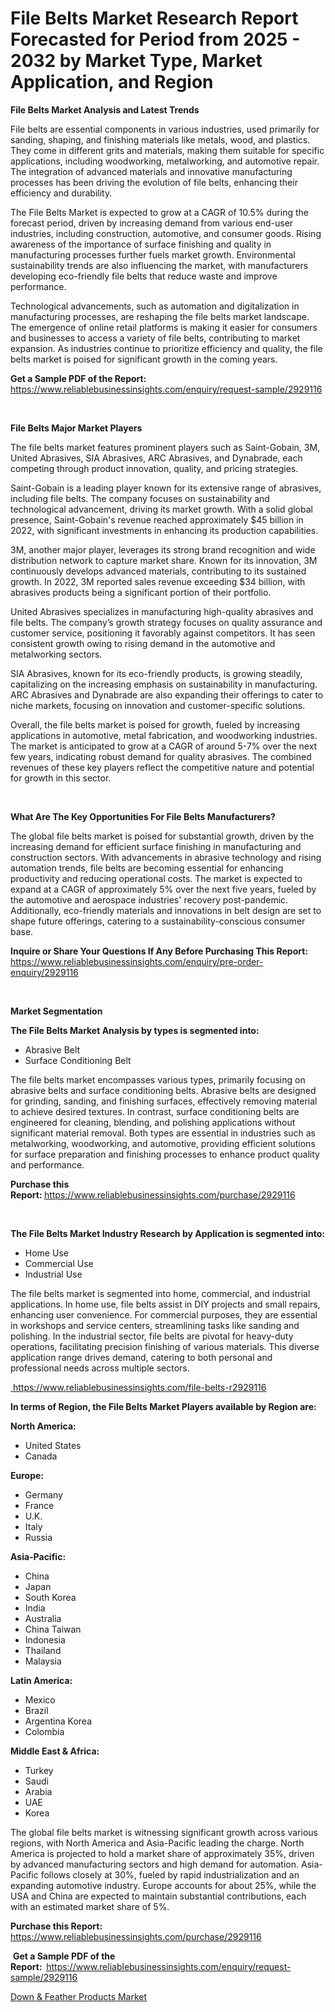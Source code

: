 <p><h1>File Belts Market Research Report Forecasted for Period from 2025 -  2032 by Market Type, Market Application, and Region</h1></p><p><strong>File Belts Market Analysis and Latest Trends</strong></p>
<p><p>File belts are essential components in various industries, used primarily for sanding, shaping, and finishing materials like metals, wood, and plastics. They come in different grits and materials, making them suitable for specific applications, including woodworking, metalworking, and automotive repair. The integration of advanced materials and innovative manufacturing processes has been driving the evolution of file belts, enhancing their efficiency and durability.</p><p>The File Belts Market is expected to grow at a CAGR of 10.5% during the forecast period, driven by increasing demand from various end-user industries, including construction, automotive, and consumer goods. Rising awareness of the importance of surface finishing and quality in manufacturing processes further fuels market growth. Environmental sustainability trends are also influencing the market, with manufacturers developing eco-friendly file belts that reduce waste and improve performance.</p><p>Technological advancements, such as automation and digitalization in manufacturing processes, are reshaping the file belts market landscape. The emergence of online retail platforms is making it easier for consumers and businesses to access a variety of file belts, contributing to market expansion. As industries continue to prioritize efficiency and quality, the file belts market is poised for significant growth in the coming years.</p></p>
<p><strong>Get a Sample PDF of the Report:&nbsp;</strong> <a href="https://www.reliablebusinessinsights.com/enquiry/request-sample/2929116?utm_campaign=3350&utm_medium=2&utm_source=Github&utm_content=ia&utm_term=12032025&utm_id=file-belts">https://www.reliablebusinessinsights.com/enquiry/request-sample/2929116</a></p>
<p>&nbsp;</p>
<p><strong>File Belts Major Market Players</strong></p>
<p><p>The file belts market features prominent players such as Saint-Gobain, 3M, United Abrasives, SIA Abrasives, ARC Abrasives, and Dynabrade, each competing through product innovation, quality, and pricing strategies. </p><p>Saint-Gobain is a leading player known for its extensive range of abrasives, including file belts. The company focuses on sustainability and technological advancement, driving its market growth. With a solid global presence, Saint-Gobain's revenue reached approximately $45 billion in 2022, with significant investments in enhancing its production capabilities.</p><p>3M, another major player, leverages its strong brand recognition and wide distribution network to capture market share. Known for its innovation, 3M continuously develops advanced materials, contributing to its sustained growth. In 2022, 3M reported sales revenue exceeding $34 billion, with abrasives products being a significant portion of their portfolio. </p><p>United Abrasives specializes in manufacturing high-quality abrasives and file belts. The company’s growth strategy focuses on quality assurance and customer service, positioning it favorably against competitors. It has seen consistent growth owing to rising demand in the automotive and metalworking sectors.</p><p>SIA Abrasives, known for its eco-friendly products, is growing steadily, capitalizing on the increasing emphasis on sustainability in manufacturing. ARC Abrasives and Dynabrade are also expanding their offerings to cater to niche markets, focusing on innovation and customer-specific solutions.</p><p>Overall, the file belts market is poised for growth, fueled by increasing applications in automotive, metal fabrication, and woodworking industries. The market is anticipated to grow at a CAGR of around 5-7% over the next few years, indicating robust demand for quality abrasives. The combined revenues of these key players reflect the competitive nature and potential for growth in this sector.</p></p>
<p>&nbsp;</p>
<p><strong>What Are The Key Opportunities For File Belts Manufacturers?</strong></p>
<p><p>The global file belts market is poised for substantial growth, driven by the increasing demand for efficient surface finishing in manufacturing and construction sectors. With advancements in abrasive technology and rising automation trends, file belts are becoming essential for enhancing productivity and reducing operational costs. The market is expected to expand at a CAGR of approximately 5% over the next five years, fueled by the automotive and aerospace industries' recovery post-pandemic. Additionally, eco-friendly materials and innovations in belt design are set to shape future offerings, catering to a sustainability-conscious consumer base.</p></p>
<p><strong>Inquire or Share Your Questions If Any Before Purchasing This Report:</strong> <a href="https://www.reliablebusinessinsights.com/enquiry/pre-order-enquiry/2929116?utm_campaign=3350&utm_medium=2&utm_source=Github&utm_content=ia&utm_term=12032025&utm_id=file-belts">https://www.reliablebusinessinsights.com/enquiry/pre-order-enquiry/2929116</a></p>
<p>&nbsp;</p>
<p><strong>Market Segmentation</strong></p>
<p><strong>The File Belts Market Analysis by types is segmented into:</strong></p>
<p><ul><li>Abrasive Belt</li><li>Surface Conditioning Belt</li></ul></p>
<p><p>The file belts market encompasses various types, primarily focusing on abrasive belts and surface conditioning belts. Abrasive belts are designed for grinding, sanding, and finishing surfaces, effectively removing material to achieve desired textures. In contrast, surface conditioning belts are engineered for cleaning, blending, and polishing applications without significant material removal. Both types are essential in industries such as metalworking, woodworking, and automotive, providing efficient solutions for surface preparation and finishing processes to enhance product quality and performance.</p></p>
<p><strong>Purchase this Report:&nbsp;</strong><a href="https://www.reliablebusinessinsights.com/purchase/2929116?utm_campaign=3350&utm_medium=2&utm_source=Github&utm_content=ia&utm_term=12032025&utm_id=file-belts">https://www.reliablebusinessinsights.com/purchase/2929116</a></p>
<p>&nbsp;</p>
<p><strong>The File Belts Market Industry Research by Application is segmented into:</strong></p>
<p><ul><li>Home Use</li><li>Commercial Use</li><li>Industrial Use</li></ul></p>
<p><p>The file belts market is segmented into home, commercial, and industrial applications. In home use, file belts assist in DIY projects and small repairs, enhancing user convenience. For commercial purposes, they are essential in workshops and service centers, streamlining tasks like sanding and polishing. In the industrial sector, file belts are pivotal for heavy-duty operations, facilitating precision finishing of various materials. This diverse application range drives demand, catering to both personal and professional needs across multiple sectors.</p></p>
<p><a href="https://www.reliablebusinessinsights.com/file-belts-r2929116?utm_campaign=3350&utm_medium=2&utm_source=Github&utm_content=ia&utm_term=12032025&utm_id=file-belts">&nbsp;https://www.reliablebusinessinsights.com/file-belts-r2929116</a></p>
<p><strong>In terms of Region, the File Belts Market Players available by Region are:</strong></p>
<p>
    <p> <strong> North America: </strong>
        <ul>
            <li>United States</li>
            <li>Canada</li>
        </ul>
        </p> 
    <p> <strong> Europe: </strong>
        <ul>
            <li>Germany</li>
            <li>France</li>
            <li>U.K.</li>
            <li>Italy</li>
            <li>Russia</li>
        </ul>
        </p> 
    <p> <strong> Asia-Pacific: </strong>
        <ul>
            <li>China</li>
            <li>Japan</li>
            <li>South Korea</li>
            <li>India</li>
            <li>Australia</li>
            <li>China Taiwan</li>
            <li>Indonesia</li>
            <li>Thailand</li>
            <li>Malaysia</li>
        </ul>
        </p> 
    <p> <strong> Latin America: </strong>
        <ul>
            <li>Mexico</li>
            <li>Brazil</li>
            <li>Argentina Korea</li>
            <li>Colombia</li>
        </ul>
        </p> 
    <p> <strong> Middle East & Africa: </strong>
        <ul>
            <li>Turkey</li>
            <li>Saudi</li>
            <li>Arabia</li>
            <li>UAE</li>
            <li>Korea</li>
        </ul>
    </p>
    </p>
<p><p>The global file belts market is witnessing significant growth across various regions, with North America and Asia-Pacific leading the charge. North America is projected to hold a market share of approximately 35%, driven by advanced manufacturing sectors and high demand for automation. Asia-Pacific follows closely at 30%, fueled by rapid industrialization and an expanding automotive industry. Europe accounts for about 25%, while the USA and China are expected to maintain substantial contributions, each with an estimated market share of 5%. </p></p>
<p><strong>Purchase this Report: </strong><a href="https://www.reliablebusinessinsights.com/purchase/2929116?utm_campaign=3350&utm_medium=2&utm_source=Github&utm_content=ia&utm_term=12032025&utm_id=file-belts">https://www.reliablebusinessinsights.com/purchase/2929116</a></p>
<p>&nbsp;<strong>Get a Sample PDF of the Report:&nbsp;&nbsp;</strong><a href="https://www.reliablebusinessinsights.com/enquiry/request-sample/2929116?utm_campaign=3350&utm_medium=2&utm_source=Github&utm_content=ia&utm_term=12032025&utm_id=file-belts">https://www.reliablebusinessinsights.com/enquiry/request-sample/2929116</a></p>
<p><strong></strong></p>
<p><p><a href="https://github.com/anggigpps/Market-Research-Report-List-1/blob/main/down-feather-products-market.md?utm_campaign=3350&utm_medium=2&utm_source=Github&utm_content=ia&utm_term=12032025&utm_id=file-belts">Down & Feather Products Market</a></p></p>